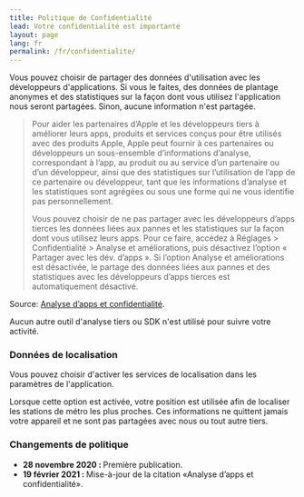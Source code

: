 ```yaml
---
title: Politique de Confidentialité
lead: Votre confidentialité est importante
layout: page
lang: fr
permalink: /fr/confidentialite/
---
```


Vous pouvez choisir de partager des données d'utilisation avec les développeurs d'applications. Si vous le faites, des données de plantage anonymes et des statistiques sur la façon dont vous utilisez l'application nous seront partagées. Sinon, aucune information n'est partagée.

  > Pour aider les partenaires d’Apple et les développeurs tiers à améliorer leurs apps, produits et services conçus pour être utilisés avec des produits Apple, Apple peut fournir à ces partenaires ou développeurs un sous-ensemble d’informations d’analyse, correspondant à l’app, au produit ou au service d’un partenaire ou d’un développeur, ainsi que des statistiques sur l’utilisation de l’app de ce partenaire ou développeur, tant que les informations d’analyse et les statistiques sont agrégées ou sous une forme qui ne vous identifie pas personnellement.
  > 
  > Vous pouvez choisir de ne pas partager avec les développeurs d’apps tierces les données liées aux pannes et les statistiques sur la façon dont vous utilisez leurs apps. Pour ce faire, accédez à Réglages > Confidentialité > Analyse et améliorations, puis désactivez l’option « Partager avec les dév. d’apps ». Si l’option Analyse et améliorations est désactivée, le partage des données liées aux pannes et des statistiques avec les développeurs d’apps tierces est automatiquement désactivé.

Source: [Analyse d’apps et confidentialité][apple-privacy].

Aucun autre outil d'analyse tiers ou SDK n'est utilisé pour suivre votre activité.

### Données de localisation

Vous pouvez choisir d'activer les services de localisation dans les paramètres de l'application.

Lorsque cette option est activée, votre position est utilisée afin de localiser les stations de métro les plus proches. Ces informations ne quittent jamais votre appareil et ne sont pas partagées avec nous ou tout autre tiers.

### Changements de politique

<ul id="privacy-policy-changelog">
    <li><strong>28 novembre 2020 : </strong>Première publication.</li>
    <li><strong>19 février 2021 : </strong>Mise-à-jour de la citation «Analyse d’apps et confidentialité».</li>
</ul>

[apple-privacy]: https://support.apple.com/fr-ca/HT210661